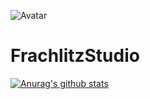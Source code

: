 ![Avatar](https://avatars3.githubusercontent.com/u/45857244?s=460&v=4)
# FrachlitzStudio

[![Anurag's github stats](https://github-readme-stats.vercel.app/api?username=FrachlitzStudio)](https://github.com/anuraghazra/github-readme-stats)
